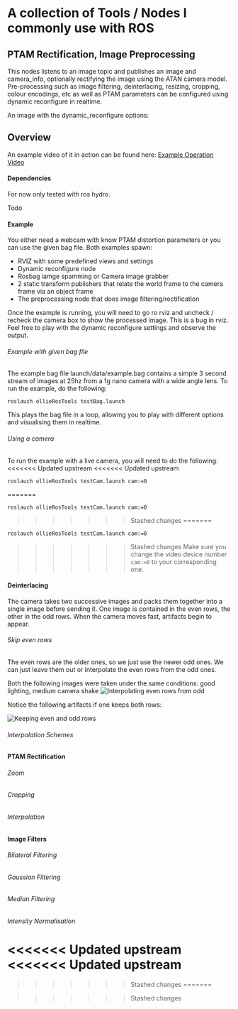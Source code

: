 # A collection of Tools / Nodes I commonly use with ROS



## PTAM Rectification, Image Preprocessing
This nodes listens to an image topic and publishes an image and camera_info, optionally rectifying the image using the ATAN camera model. Pre-processing such as image filtering, deinterlacing, resizing, cropping, colour encodings, etc as well as PTAM parameters can be configured using dynamic reconfigure in realtime.

An image with the dynamic_reconfigure options:



## Overview
An example video of it in action can be found here:
[Example Operation Video](http://youtu.be/a-ItR_ujeto)




#### Dependencies
For now only tested with ros hydro.

Todo

#### Example
You either need a webcam with know PTAM distortion parameters or you can use the given bag file.
Both examples spawn:
 * RVIZ with some predefined views and settings
 * Dynamic reconfigure node
 * Rosbag iamge spamming or Camera image grabber
 * 2 static transform publishers that relate the world frame to the camera frame via an object frame
 * The preprocessing node that does image filtering/rectification

Once the example is running, you will need to go ro rviz and uncheck / recheck the camera box to show the processed image. This is a bug in rviz. Feel free to play with the dynamic reconfigure settings and observe the output.

###### Example with given bag file
The example bag file launch/data/example.bag contains a simple 3 second stream of images at 25hz from a 1g nano camera with a wide angle lens. To run the example, do the following:

```roslauch ollieRosTools testBag.launch```

This plays the bag file in a loop, allowing you to play with different options and visualising them in realtime.

###### Using a camera
To run the example with a live camera, you will need to do the following:
<<<<<<< Updated upstream
<<<<<<< Updated upstream

```roslauch ollieRosTools testCam.launch cam:=0```

=======

```roslauch ollieRosTools testCam.launch cam:=0```

>>>>>>> Stashed changes
=======

```roslauch ollieRosTools testCam.launch cam:=0```

>>>>>>> Stashed changes
Make sure you change the video device number ```cam:=0``` to your corresponding one.

#### Deinterlacing
The camera takes two successive images and packs them together into a single image before sending it. One image is contained in the even rows, the other in the odd rows. When the camera moves fast, artifacts begin to appear.

###### Skip even rows
The even rows are the older ones, so we just use the newer odd ones. We can just leave them out or interpolate the even rows from the odd ones.

Both the following images were taken under the same conditions: good lighting, medium camera shake
![Interpolating even rows from odd](https://lh6.googleusercontent.com/-6DRt3ZZZemQ/UxiSO4PyaFI/AAAAAAAAfDA/ZsplDrl50Uw/s800/Screenshot-ptamRectify.mkv-half.png)

Notice the following artifacts if one keeps both rows:

![Keeping even and odd rows](https://lh3.googleusercontent.com/-nD4RDKHHrxE/UxiSPX-tULI/AAAAAAAAfDE/EQ8jPWPnhJo/s800/Screenshot-ptamRectify.mkv-full.png)


###### Interpolation Schemes

#### PTAM Rectification
###### Zoom
###### Cropping
###### Interpolation


#### Image Filters
###### Bilateral Filtering
###### Gaussian Filtering
###### Median Filtering
###### Intensity Normalisation


<<<<<<< Updated upstream
<<<<<<< Updated upstream
=======

>>>>>>> Stashed changes
=======

>>>>>>> Stashed changes

